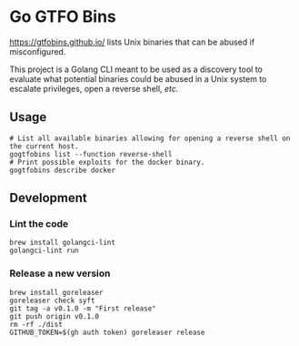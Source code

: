# Go GTFO Bins

https://gtfobins.github.io/ lists Unix binaries that can be abused if misconfigured.

This project is a Golang CLI meant to be used as a discovery tool to evaluate what potential binaries could be abused in a Unix system to escalate privileges, open a reverse shell, _etc._

## Usage

```shell
# List all available binaries allowing for opening a reverse shell on the current host.
gogtfobins list --function reverse-shell
# Print possible exploits for the docker binary.
gogtfobins describe docker
```

## Development

### Lint the code

```shell
brew install golangci-lint
golangci-lint run
```

### Release a new version

```shell
brew install goreleaser
goreleaser check syft
git tag -a v0.1.0 -m "First release"
git push origin v0.1.0
rm -rf ./dist
GITHUB_TOKEN=$(gh auth token) goreleaser release
```
